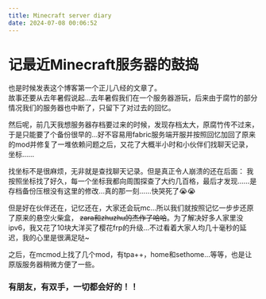 ```yaml
---
title: Minecraft server diary
date: 2024-07-08 00:06:52
---
```

# 记最近Minecraft服务器的鼓捣    

也是时候发表这个博客第一个正儿八经的文章了。    
故事还要从去年暑假说起…去年暑假我们在一个服务器游玩，后来由于腐竹的部分情况我们的服务器也中断了，只留下了对过去的回忆。  

然后呢，前几天我想服务器存档要过来的时候，发现存档太大，原腐竹传不过来，于是只能要了个备份很早的…好不容易用fabric服务端开服并按照回忆加回了原来的mod并修复了一堆依赖问题之后，又花了大概半小时和小伙伴们找聊天记录，坐标……    

找坐标不是很麻烦，无非就是查找聊天记录。但是真正令人崩溃的还在后面：
我按照坐标找了好久，每一个坐标我都向周围探查了大约几百格，最后才发现……是存档备份压根没有这里的修改…真的那一刻……快哭死了😭😭

但是好在伙伴还在，记忆还在，大家还会玩mc…所以我们就按照记忆一步步还原了原来的悬空火柴盒， ~~zara和zhuzhu的杰作了哈哈~~。为了解决好多人家里没ipv6，我又花了10块大洋买了樱花frp的升级…不过看着大家人均几十毫秒的延迟，我的心里是很满足哒~
    
之后，在mcmod上找了几个mod，有tpa++，home和sethome…等等，也是让原版服务器稍微方便了一些。
    
### 有朋友，有双手，一切都会好的！！
